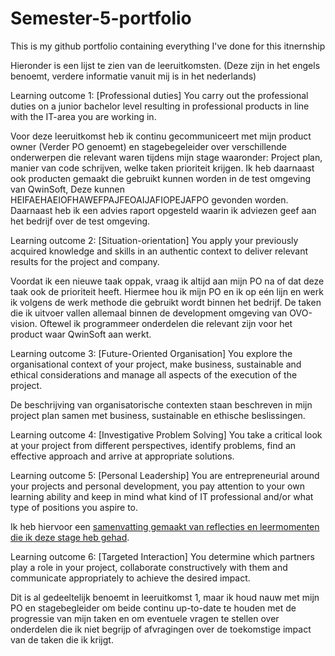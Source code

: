 # Semester-5-portfolio
This is my github portfolio containing everything I've done for this itnernship

Hieronder is een lijst te zien van de leeruitkomsten. (Deze zijn in het engels benoemt, verdere informatie vanuit mij is in het nederlands)

Learning outcome 1:
[Professional duties] You carry out the professional duties on a junior bachelor level resulting in professional products in line with the IT-area you are working in.

Voor deze leeruitkomst heb ik continu gecommuniceert met mijn product owner (Verder PO genoemt) en stagebegeleider over verschillende onderwerpen die relevant waren tijdens mijn stage waaronder: Project plan, manier van code schrijven, welke taken prioriteit krijgen.
Ik heb daarnaast ook producten gemaakt die gebruikt kunnen worden in de test omgeving van QwinSoft, Deze kunnen HEIFAEHAEIOFHAWEFPAJFEOAIJAFIOPEJAFPO gevonden worden. 
Daarnaast heb ik een advies raport opgesteld waarin ik adviezen geef aan het bedrijf over de test omgeving. 

Learning outcome 2:
[Situation-orientation] You apply your previously acquired knowledge and skills in an authentic context to deliver relevant results for the project and company.

Voordat ik een nieuwe taak oppak, vraag ik altijd aan mijn PO na of dat deze taak ook de prioriteit heeft. Hiermee hou ik mijn PO en ik op eén lijn en werk ik volgens de werk methode die gebruikt wordt binnen het bedrijf. 
De taken die ik uitvoer vallen allemaal binnen de development omgeving van OVO-vision. Oftewel ik programmeer onderdelen die relevant zijn voor het product waar QwinSoft aan werkt. 

Learning outcome 3:
[Future-Oriented Organisation] You explore the organisational context of your project, make business, sustainable and ethical considerations and manage all aspects of the execution of the project.

De beschrijving van organisatorische contexten staan beschreven in mijn project plan samen met business, sustainable en ethische beslissingen. 

Learning outcome 4:
[Investigative Problem Solving] You take a critical look at your project from different perspectives, identify problems, find an effective approach and arrive at appropriate solutions.

Learning outcome 5:
[Personal Leadership] You are entrepreneurial around your projects and personal development, you pay attention to your own learning ability and keep in mind what kind of IT professional and/or what type of positions you aspire to.

Ik heb hiervoor een [samenvatting gemaakt van reflecties en leermomenten die ik deze stage heb gehad](https://github.com/Coen-Donk/Semester-5-portfolio/wiki/Reflectie). 

Learning outcome 6:
[Targeted Interaction] You determine which partners play a role in your project, collaborate constructively with them and communicate appropriately to achieve the desired impact.

Dit is al gedeeltelijk benoemt in leeruitkomst 1, maar ik houd nauw met mijn PO en stagebegleider om beide continu up-to-date te houden met de progressie van mijn taken en om eventuele vragen te stellen over onderdelen die ik niet begrijp of afvragingen over de toekomstige impact van de taken die ik krijgt. 
